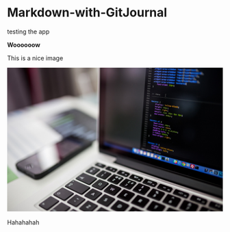 # Markdown-with-GitJournal

testing the app

**Woooooow**

This is a nice image

![Image](./96e591e2d246b42d3f125e36e6b81af7.jpg)

Hahahahah
